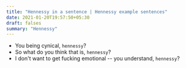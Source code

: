 ```yaml
---
title: "Hennessy in a sentence | Hennessy example sentences"
date: 2021-01-20T19:57:50+05:30
draft: falses
summary: "Hennessy"
---
```

- You being cynical, `hennessy`?
- So what do you think that is, `hennessy`?
- I don't want to get fucking emotional -- you understand, `hennessy`?
                 
